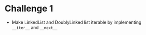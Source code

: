# Challenge 1
- Make LinkedList and DoublyLinked list iterable by implementing `__iter__` and `__next__`